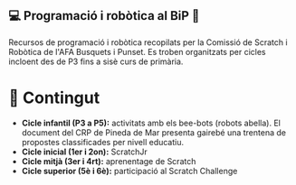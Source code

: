 ## :computer: Programació i robòtica al BiP :robot:
Recursos de programació i robòtica recopilats per la Comissió de Scratch i Robòtica de l'AFA Busquets i Punset. 
Es troben organitzats per cicles incloent des de P3 fins a sisè curs de primària.

# :open_file_folder: Contingut

- **Cicle infantil (P3 a P5):** activitats amb els bee-bots (robots abella). El document del CRP de Pineda de Mar presenta gairebé una trentena de propostes classificades per nivell educatiu.
- **Cicle inicial (1er i 2on):** ScratchJr
- **Cicle mitjà (3er i 4rt):** aprenentage de Scratch
- **Cicle superior (5è i 6è):** participació al Scratch Challenge

